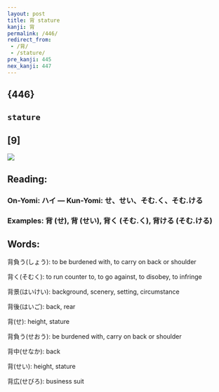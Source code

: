 ```yaml
---
layout: post
title: 背 stature
kanji: 背
permalink: /446/
redirect_from:
 - /背/
 - /stature/
pre_kanji: 445
nex_kanji: 447
---
```


## {446}

## `stature`

## [9]

<div class="stroke"><img src="E8838C.png" /></div>

## Reading:

### On-Yomi: ハイ &mdash; Kun-Yomi: せ、せい、そむ.く、そむ.ける

### Examples: 背 (せ), 背 (せい), 背く (そむ.く), 背ける (そむ.ける)

## Words:

背負う(しょう): to be burdened with, to carry on back or shoulder

背く(そむく): to run counter to, to go against, to disobey, to infringe

背景(はいけい): background, scenery, setting, circumstance

背後(はいご): back, rear

背(せ): height, stature

背負う(せおう): be burdened with, carry on back or shoulder

背中(せなか): back

背(せい): height, stature

背広(せびろ): business suit
